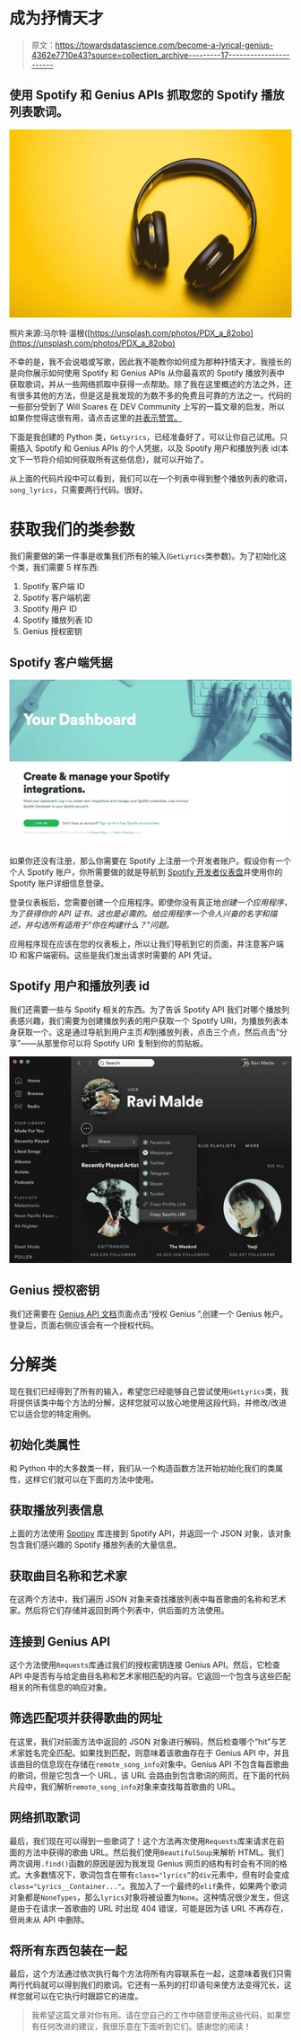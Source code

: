 # 成为抒情天才

> 原文：<https://towardsdatascience.com/become-a-lyrical-genius-4362e7710e43?source=collection_archive---------17----------------------->

## 使用 Spotify 和 Genius APIs 抓取您的 Spotify 播放列表歌词。

![](img/fc54920ec3f9a23e781caefd8dd310ef.png)

照片来源:马尔特·温根([https://unsplash.com/photos/PDX_a_82obo](https://unsplash.com/photos/PDX_a_82obo)

不幸的是，我不会说唱或写歌，因此我不能教你如何成为那种抒情天才。我擅长的是向你展示如何使用 Spotify 和 Genius APIs 从你最喜欢的 Spotify 播放列表中获取歌词，并从一些网络抓取中获得一点帮助。除了我在这里概述的方法之外，还有很多其他的方法，但是这是我发现的为数不多的免费且可靠的方法之一。代码的一些部分受到了 Will Soares 在 DEV Community 上写的一篇文章的启发，所以如果你觉得这很有用，请点击这里的[并表示赞赏。](https://dev.to/willamesoares/how-to-integrate-spotify-and-genius-api-to-easily-crawl-song-lyrics-with-python-4o62)

下面是我创建的 Python 类，`GetLyrics`，已经准备好了，可以让你自己试用。只需插入 Spotify 和 Genius APIs 的个人凭据，以及 Spotify 用户和播放列表 id(本文下一节将介绍如何获取所有这些信息)，就可以开始了。

从上面的代码片段中可以看到，我们可以在一个列表中得到整个播放列表的歌词，`song_lyrics`，只需要两行代码。很好。

# 获取我们的类参数

我们需要做的第一件事是收集我们所有的输入(`GetLyrics`类参数)。为了初始化这个类，我们需要 5 样东西:

1.  Spotify 客户端 ID
2.  Spotify 客户端机密
3.  Spotify 用户 ID
4.  Spotify 播放列表 ID
5.  Genius 授权密钥

## Spotify 客户端凭据

![](img/10daaabf51d886fc1b32119322e2dfb2.png)

如果你还没有注册，那么你需要在 Spotify 上注册一个开发者账户。假设你有一个个人 Spotify 账户，你所需要做的就是导航到 [Spotify 开发者仪表盘](https://developer.spotify.com/dashboard/login)并使用你的 Spotify 账户详细信息登录。

登录仪表板后，您需要创建一个应用程序。即使你没有真正地*创建一个应用程序，为了获得你的 API 证书，这也是必需的。给应用程序一个令人兴奋的名字和描述，并勾选所有适用于“你在构建什么？”问题。*

应用程序现在应该在您的仪表板上，所以让我们导航到它的页面，并注意客户端 ID 和客户端密码。这些是我们发出请求时需要的 API 凭证。

## Spotify 用户和播放列表 id

我们还需要一些与 Spotify 相关的东西。为了告诉 Spotify API 我们对哪个播放列表感兴趣，我们需要为创建播放列表的用户获取一个 Spotify URI，为播放列表本身获取一个。这是通过导航到用户主页*和*到播放列表，点击三个点，然后点击“分享”——从那里你可以将 Spotify URI 复制到你的剪贴板。

![](img/90b61878b2491a4bacf7833f2ee6ae77.png)

## Genius 授权密钥

我们还需要在 [Genius API 文档](https://docs.genius.com/)页面点击“授权 Genius ”,创建一个 Genius 帐户。登录后，页面右侧应该会有一个授权代码。

# 分解类

现在我们已经得到了所有的输入，希望您已经能够自己尝试使用`GetLyrics`类，我将提供该类中每个方法的分解，这样您就可以放心地使用这段代码，并修改/改进它以适合您的特定用例。

## 初始化类属性

和 Python 中的大多数类一样，我们从一个构造函数方法开始初始化我们的类属性，这样它们就可以在下面的方法中使用。

## 获取播放列表信息

上面的方法使用 [Spotipy](https://spotipy.readthedocs.io/en/2.12.0/) 库连接到 Spotify API，并返回一个 JSON 对象，该对象包含我们感兴趣的 Spotify 播放列表的大量信息。

## 获取曲目名称和艺术家

在这两个方法中，我们遍历 JSON 对象来查找播放列表中每首歌曲的名称和艺术家。然后将它们存储并返回到两个列表中，供后面的方法使用。

## 连接到 Genius API

这个方法使用`Requests`库通过我们的授权密钥连接 Genius API。然后，它检查 API 中是否有与给定曲目名称和艺术家相匹配的内容。它返回一个包含与这些匹配相关的所有信息的响应对象。

## 筛选匹配项并获得歌曲的网址

在这里，我们对前面方法中返回的 JSON 对象进行解码，然后检查哪个“hit”与艺术家姓名完全匹配。如果找到匹配，则意味着该歌曲存在于 Genius API 中，并且该曲目的信息现在存储在`remote_song_info`对象中。Genius API 不包含每首歌曲的歌词，但是它包含一个 URL，该 URL 会路由到包含歌词的网页。在下面的代码片段中，我们解析`remote_song_info`对象来查找每首歌曲的 URL。

## 网络抓取歌词

最后，我们现在可以得到一些歌词了！这个方法再次使用`Requests`库来请求在前面的方法中获得的歌曲 URL。然后我们使用`BeautifulSoup`来解析 HTML。我们两次调用`.find()`函数的原因是因为我发现 Genius 网页的结构有时会有不同的格式。大多数情况下，歌词包含在带有`class="lyrics”`的`div`元素中，但有时会变成`class="Lyrics__Container..."`。我加入了一个最终的`elif`条件，如果两个歌词对象都是`NoneTypes`，那么`lyrics`对象将被设置为`None`。这种情况很少发生，但这是由于在请求一首歌曲的 URL 时出现 404 错误，可能是因为该 URL 不再存在，但尚未从 API 中删除。

## 将所有东西包装在一起

最后，这个方法通过依次执行每个方法将所有内容联系在一起，这意味着我们只需两行代码就可以得到我们的歌词。它还有一系列的打印语句来使方法变得冗长，这样您就可以在它执行时跟踪它的进度。

> 我希望这篇文章对你有用。请在您自己的工作中随意使用这些代码，如果您有任何改进的建议，我很乐意在下面听到它们。感谢您的阅读！